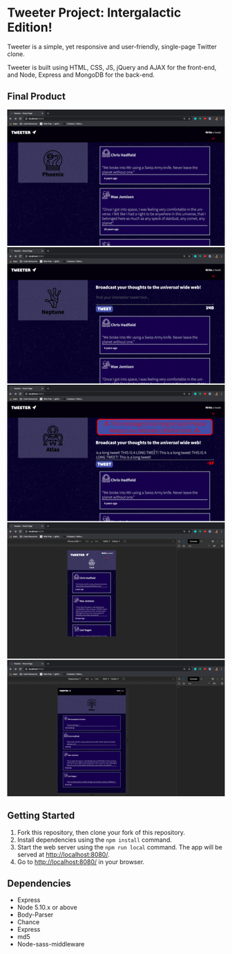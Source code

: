 # Tweeter Project: Intergalactic Edition!

Tweeter is a simple, yet responsive and user-friendly, single-page Twitter clone.

Tweeter is built using HTML, CSS, JS, jQuery and AJAX for the front-end, and Node, Express and MongoDB for the back-end.

## Final Product

!["Homepage (without tweet input)"](https://github.com/meghein/tweeter/blob/master/docs/01-home.png)
!["Homepage (with tweet input)"](https://github.com/meghein/tweeter/blob/master/docs/02-loaded-tweet-form.png)
!["Error message"](https://github.com/meghein/tweeter/blob/master/docs/04-error-message.png)
!["Phone screen view"](https://github.com/meghein/tweeter/blob/master/docs/05-small-screen.png?raw=true)
!["Medium screen view"](https://github.com/meghein/tweeter/blob/master/docs/06-med-screen.png)

## Getting Started

1. Fork this repository, then clone your fork of this repository.
2. Install dependencies using the `npm install` command.
3. Start the web server using the `npm run local` command. The app will be served at <http://localhost:8080/>.
4. Go to <http://localhost:8080/> in your browser.

## Dependencies

- Express
- Node 5.10.x or above
- Body-Parser
- Chance
- Express
- md5
- Node-sass-middleware